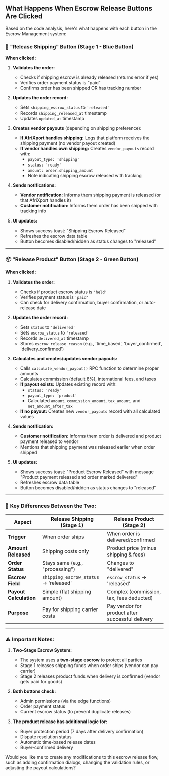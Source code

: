 ## What Happens When Escrow Release Buttons Are Clicked

Based on the code analysis, here's what happens with each button in the Escrow Management system:

### 🚢 **"Release Shipping" Button** (Stage 1 - Blue Button)
**When clicked:**

1. **Validates the order:**
   - Checks if shipping escrow is already released (returns error if yes)
   - Verifies order payment status is "paid"
   - Confirms order has been shipped OR has tracking number

2. **Updates the order record:**
   - Sets `shipping_escrow_status` to `'released'`
   - Records `shipping_released_at` timestamp
   - Updates `updated_at` timestamp

3. **Creates vendor payouts** (depending on shipping preference):
   - **If AfriXport handles shipping:** Logs that platform receives the shipping payment (no vendor payout created)
   - **If vendor handles own shipping:** Creates `vendor_payouts` record with:
     - `payout_type: 'shipping'`
     - `status: 'ready'`
     - `amount: order.shipping_amount`
     - Note indicating shipping escrow released with tracking

4. **Sends notifications:**
   - **Vendor notification:** Informs them shipping payment is released (or that AfriXport handles it)
   - **Customer notification:** Informs them order has been shipped with tracking info

5. **UI updates:**
   - Shows success toast: "Shipping Escrow Released"
   - Refreshes the escrow data table
   - Button becomes disabled/hidden as status changes to "released"

---

### 📦 **"Release Product" Button** (Stage 2 - Green Button)
**When clicked:**

1. **Validates the order:**
   - Checks if product escrow status is `'held'`
   - Verifies payment status is `'paid'`
   - Can check for delivery confirmation, buyer confirmation, or auto-release date

2. **Updates the order record:**
   - Sets `status` to `'delivered'`
   - Sets `escrow_status` to `'released'`
   - Records `delivered_at` timestamp
   - Stores `escrow_release_reason` (e.g., 'time_based', 'buyer_confirmed', 'delivery_confirmed')

3. **Calculates and creates/updates vendor payouts:**
   - Calls `calculate_vendor_payout()` RPC function to determine proper amounts
   - Calculates commission (default 8%), international fees, and taxes
   - **If payout exists:** Updates existing record with:
     - `status: 'ready'`
     - `payout_type: 'product'`
     - Calculated `amount`, `commission_amount`, `tax_amount`, and `net_amount_after_tax`
   - **If no payout:** Creates new `vendor_payouts` record with all calculated values

4. **Sends notification:**
   - **Customer notification:** Informs them order is delivered and product payment released to vendor
   - Mentions that shipping payment was released earlier when order shipped

5. **UI updates:**
   - Shows success toast: "Product Escrow Released" with message "Product payment released and order marked delivered"
   - Refreshes escrow data table
   - Button becomes disabled/hidden as status changes to "released"

---

### 🔄 **Key Differences Between the Two:**

| Aspect | Release Shipping (Stage 1) | Release Product (Stage 2) |
|--------|---------------------------|--------------------------|
| **Trigger** | When order ships | When order is delivered/confirmed |
| **Amount Released** | Shipping costs only | Product price (minus shipping & fees) |
| **Order Status** | Stays same (e.g., "processing") | Changes to "delivered" |
| **Escrow Field** | `shipping_escrow_status` → 'released' | `escrow_status` → 'released' |
| **Payout Calculation** | Simple (flat shipping amount) | Complex (commission, tax, fees deducted) |
| **Purpose** | Pay for shipping carrier costs | Pay vendor for product after successful delivery |

---

### ⚠️ **Important Notes:**

1. **Two-Stage Escrow System:**
   - The system uses a **two-stage escrow** to protect all parties
   - Stage 1 releases shipping funds when order ships (vendor can pay carrier)
   - Stage 2 releases product funds when delivery is confirmed (vendor gets paid for goods)

2. **Both buttons check:**
   - Admin permissions (via the edge functions)
   - Order payment status
   - Current escrow status (to prevent duplicate releases)

3. **The product release has additional logic for:**
   - Buyer protection period (7 days after delivery confirmation)
   - Dispute resolution status
   - Automatic time-based release dates
   - Buyer-confirmed delivery

Would you like me to create any modifications to this escrow release flow, such as adding confirmation dialogs, changing the validation rules, or adjusting the payout calculations?
